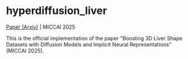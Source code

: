# hyperdiffusion_liver
[Paper (Arxiv)](https://arxiv.org/abs/2504.19402) | MICCAI 2025

This is the official implementation of the paper "Boosting 3D Liver Shape Datasets with Diffusion Models and Implicit Neural Representations" (MICCAI 2025).

